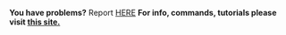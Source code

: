 <b>You have problems?</b> Report <a href="https://github.com/xionbig/SignShop/issues">HERE</a>
<b>For info, commands, tutorials please visit <a href="http://xionbig.netsons.org/plugins/SignShop/">this site.</a></b>

